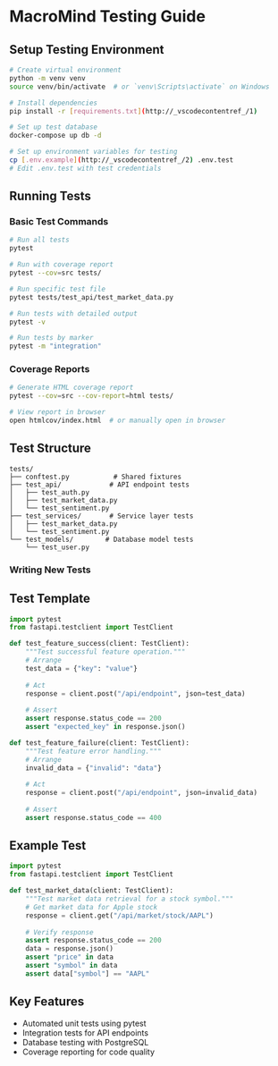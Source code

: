 # MacroMind Testing Guide

## Setup Testing Environment
```bash
# Create virtual environment
python -m venv venv
source venv/bin/activate  # or `venv\Scripts\activate` on Windows

# Install dependencies
pip install -r [requirements.txt](http://_vscodecontentref_/1)

# Set up test database
docker-compose up db -d

# Set up environment variables for testing
cp [.env.example](http://_vscodecontentref_/2) .env.test
# Edit .env.test with test credentials
```

## Running Tests

### Basic Test Commands
```bash
# Run all tests
pytest

# Run with coverage report
pytest --cov=src tests/

# Run specific test file
pytest tests/test_api/test_market_data.py

# Run tests with detailed output
pytest -v

# Run tests by marker
pytest -m "integration"
```
### Coverage Reports
```bash
# Generate HTML coverage report
pytest --cov=src --cov-report=html tests/

# View report in browser
open htmlcov/index.html  # or manually open in browser
```

## Test Structure
```
tests/
├── conftest.py           # Shared fixtures
├── test_api/            # API endpoint tests
│   ├── test_auth.py
│   ├── test_market_data.py
│   └── test_sentiment.py
├── test_services/       # Service layer tests
│   ├── test_market_data.py
│   └── test_sentiment.py
└── test_models/        # Database model tests
    └── test_user.py
``` 

### Writing New Tests

## Test Template
```python
import pytest
from fastapi.testclient import TestClient

def test_feature_success(client: TestClient):
    """Test successful feature operation."""
    # Arrange
    test_data = {"key": "value"}
    
    # Act
    response = client.post("/api/endpoint", json=test_data)
    
    # Assert
    assert response.status_code == 200
    assert "expected_key" in response.json()

def test_feature_failure(client: TestClient):
    """Test feature error handling."""
    # Arrange
    invalid_data = {"invalid": "data"}
    
    # Act
    response = client.post("/api/endpoint", json=invalid_data)
    
    # Assert
    assert response.status_code == 400
```

## Example Test
```python
import pytest
from fastapi.testclient import TestClient

def test_market_data(client: TestClient):
    """Test market data retrieval for a stock symbol."""
    # Get market data for Apple stock
    response = client.get("/api/market/stock/AAPL")
    
    # Verify response
    assert response.status_code == 200
    data = response.json()
    assert "price" in data
    assert "symbol" in data
    assert data["symbol"] == "AAPL"
```

## Key Features

- Automated unit tests using pytest
- Integration tests for API endpoints
- Database testing with PostgreSQL
- Coverage reporting for code quality


